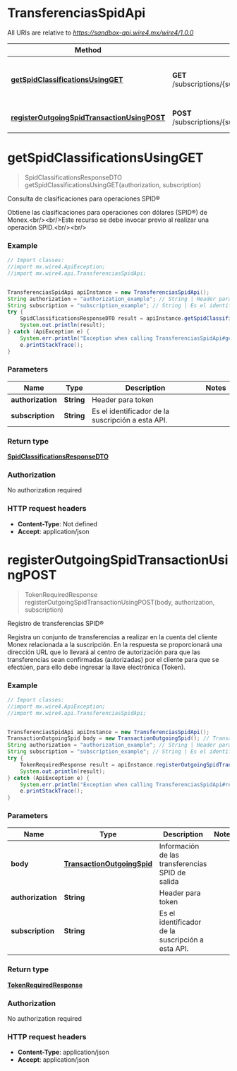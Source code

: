 # TransferenciasSpidApi

All URIs are relative to *https://sandbox-api.wire4.mx/wire4/1.0.0*

Method | HTTP request | Description
------------- | ------------- | -------------
[**getSpidClassificationsUsingGET**](TransferenciasSpidApi.md#getSpidClassificationsUsingGET) | **GET** /subscriptions/{subscription}/beneficiaries/spid/classifications | Consulta de clasificaciones para operaciones SPID®
[**registerOutgoingSpidTransactionUsingPOST**](TransferenciasSpidApi.md#registerOutgoingSpidTransactionUsingPOST) | **POST** /subscriptions/{subscription}/transactions/outcoming/spid | Registro de transferencias SPID®

<a name="getSpidClassificationsUsingGET"></a>
# **getSpidClassificationsUsingGET**
> SpidClassificationsResponseDTO getSpidClassificationsUsingGET(authorization, subscription)

Consulta de clasificaciones para operaciones SPID®

Obtiene las clasificaciones para operaciones con dólares (SPID®) de Monex.&lt;br/&gt;&lt;br/&gt;Este recurso se debe invocar previo al realizar una operación SPID.&lt;br/&gt;&lt;br/&gt;

### Example
```java
// Import classes:
//import mx.wire4.ApiException;
//import mx.wire4.api.TransferenciasSpidApi;


TransferenciasSpidApi apiInstance = new TransferenciasSpidApi();
String authorization = "authorization_example"; // String | Header para token
String subscription = "subscription_example"; // String | Es el identificador de la suscripción a esta API.
try {
    SpidClassificationsResponseDTO result = apiInstance.getSpidClassificationsUsingGET(authorization, subscription);
    System.out.println(result);
} catch (ApiException e) {
    System.err.println("Exception when calling TransferenciasSpidApi#getSpidClassificationsUsingGET");
    e.printStackTrace();
}
```

### Parameters

Name | Type | Description  | Notes
------------- | ------------- | ------------- | -------------
 **authorization** | **String**| Header para token |
 **subscription** | **String**| Es el identificador de la suscripción a esta API. |

### Return type

[**SpidClassificationsResponseDTO**](SpidClassificationsResponseDTO.md)

### Authorization

No authorization required

### HTTP request headers

 - **Content-Type**: Not defined
 - **Accept**: application/json

<a name="registerOutgoingSpidTransactionUsingPOST"></a>
# **registerOutgoingSpidTransactionUsingPOST**
> TokenRequiredResponse registerOutgoingSpidTransactionUsingPOST(body, authorization, subscription)

Registro de transferencias SPID®

Registra un conjunto de transferencias a realizar en la cuenta del cliente Monex relacionada a la suscripción. En la respuesta se proporcionará una dirección URL que lo llevará al centro de autorización para que las transferencias sean confirmadas (autorizadas) por el cliente para que se efectúen, para ello debe ingresar la llave electrónica (Token).

### Example
```java
// Import classes:
//import mx.wire4.ApiException;
//import mx.wire4.api.TransferenciasSpidApi;


TransferenciasSpidApi apiInstance = new TransferenciasSpidApi();
TransactionOutgoingSpid body = new TransactionOutgoingSpid(); // TransactionOutgoingSpid | Información de las transferencias SPID de salida
String authorization = "authorization_example"; // String | Header para token
String subscription = "subscription_example"; // String | Es el identificador de la suscripción a esta API.
try {
    TokenRequiredResponse result = apiInstance.registerOutgoingSpidTransactionUsingPOST(body, authorization, subscription);
    System.out.println(result);
} catch (ApiException e) {
    System.err.println("Exception when calling TransferenciasSpidApi#registerOutgoingSpidTransactionUsingPOST");
    e.printStackTrace();
}
```

### Parameters

Name | Type | Description  | Notes
------------- | ------------- | ------------- | -------------
 **body** | [**TransactionOutgoingSpid**](TransactionOutgoingSpid.md)| Información de las transferencias SPID de salida |
 **authorization** | **String**| Header para token |
 **subscription** | **String**| Es el identificador de la suscripción a esta API. |

### Return type

[**TokenRequiredResponse**](TokenRequiredResponse.md)

### Authorization

No authorization required

### HTTP request headers

 - **Content-Type**: application/json
 - **Accept**: application/json

